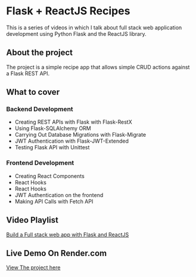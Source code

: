# Flask + ReactJS Recipes
This is a series of videos in which I talk about full stack web application development using Python Flask and the ReactJS library.


## About the project
The project is a simple recipe app that allows simple CRUD actions against a Flask REST API.



## What to cover

### Backend Development
- Creating REST APIs with Flask with Flask-RestX
- Using Flask-SQLAlchemy ORM
- Carrying Out Database Migrations with Flask-Migrate
- JWT Authentication with Flask-JWT-Extended
- Testing Flask API with Unittest

### Frontend Development
- Creating React Components
- React Hooks
- React Hooks
- JWT Authentication on the frontend
- Making API Calls with Fetch API


## Video Playlist
[Build a Full stack web app with Flask and ReactJS](https://www.youtube.com/playlist?list=PLEt8Tae2spYkfEYQnKxQ4vrOULAnMI1iF) 

## Live Demo On Render.com
[View The project here](https://flask-react-recipes.onrender.com/signup)




